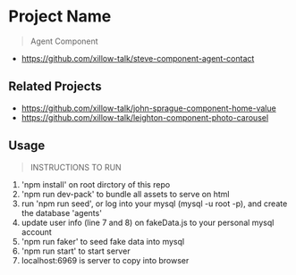 # Project Name

> Agent Component
 - https://github.com/xillow-talk/steve-component-agent-contact

## Related Projects

  - https://github.com/xillow-talk/john-sprague-component-home-value
  - https://github.com/xillow-talk/leighton-component-photo-carousel

## Usage

> INSTRUCTIONS TO RUN

1) 'npm install' on root dirctory of this repo
2) 'npm run dev-pack' to bundle all assets to serve on html
3) run 'npm run seed', or log into your mysql (mysql -u root -p), and create the database 'agents'
4) update user info (line 7 and 8) on fakeData.js to your personal mysql account
5) 'npm run faker' to seed fake data into mysql
6) 'npm run start' to start server
7) localhost:6969 is server to copy into browser

